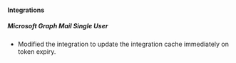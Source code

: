 
#### Integrations
##### Microsoft Graph Mail Single User
- Modified the integration to update the integration cache immediately on token expiry.

